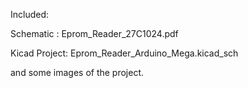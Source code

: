 Included:

Schematic : Eprom_Reader_27C1024.pdf

Kicad Project: Eprom_Reader_Arduino_Mega.kicad_sch

and some images of the project. 
